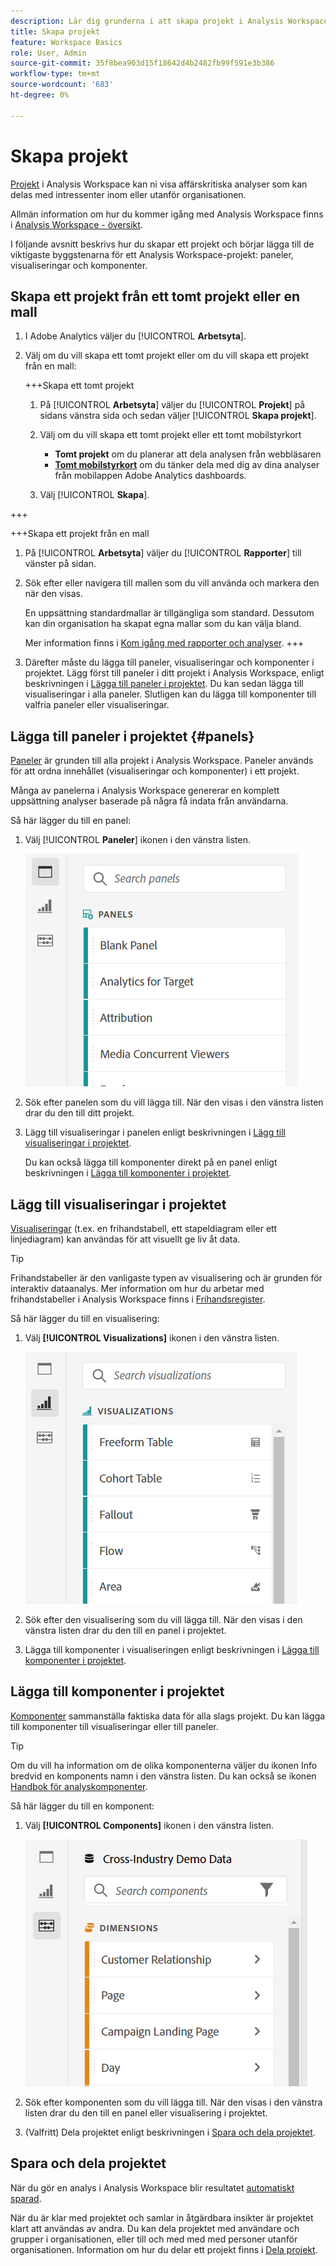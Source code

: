 ```yaml
---
description: Lär dig grunderna i att skapa projekt i Analysis Workspace
title: Skapa projekt
feature: Workspace Basics
role: User, Admin
source-git-commit: 35f8bea903d15f18642d4b2482fb99f591e3b386
workflow-type: tm+mt
source-wordcount: '683'
ht-degree: 0%

---
```


# Skapa projekt

[Projekt](/help/analyze/analysis-workspace/build-workspace-project/freeform-overview.md) i Analysis Workspace kan ni visa affärskritiska analyser som kan delas med intressenter inom eller utanför organisationen.

Allmän information om hur du kommer igång med Analysis Workspace finns i [Analysis Workspace - översikt](/help/analyze/analysis-workspace/home.md).

I följande avsnitt beskrivs hur du skapar ett projekt och börjar lägga till de viktigaste byggstenarna för ett Analysis Workspace-projekt: paneler, visualiseringar och komponenter.

## Skapa ett projekt från ett tomt projekt eller en mall

1. I Adobe Analytics väljer du [!UICONTROL **Arbetsyta**].

1. Välj om du vill skapa ett tomt projekt eller om du vill skapa ett projekt från en mall:

   +++Skapa ett tomt projekt

   1. På [!UICONTROL **Arbetsyta**] väljer du [!UICONTROL **Projekt**] på sidans vänstra sida och sedan väljer [!UICONTROL **Skapa projekt**].

   1. Välj om du vill skapa ett tomt projekt eller ett tomt mobilstyrkort

      * **Tomt projekt** om du planerar att dela analysen från webbläsaren
      * [**Tomt mobilstyrkort**](/help/analyze/mobile-app/curator.md) om du tänker dela med dig av dina analyser från mobilappen Adobe Analytics dashboards.
   1. Välj [!UICONTROL **Skapa**].

+++

   +++Skapa ett projekt från en mall

   1. På [!UICONTROL **Arbetsyta**] väljer du [!UICONTROL **Rapporter**] till vänster på sidan.

   1. Sök efter eller navigera till mallen som du vill använda och markera den när den visas.

      En uppsättning standardmallar är tillgängliga som standard. Dessutom kan din organisation ha skapat egna mallar som du kan välja bland.

      Mer information finns i [Kom igång med rapporter och analyser](/help/analyze/reports-analytics/getting-started.md).
+++

1. Därefter måste du lägga till paneler, visualiseringar och komponenter i projektet. Lägg först till paneler i ditt projekt i Analysis Workspace, enligt beskrivningen i [Lägga till paneler i projektet](#add-panels-to-the-project). Du kan sedan lägga till visualiseringar i alla paneler. Slutligen kan du lägga till komponenter till valfria paneler eller visualiseringar.

## Lägga till paneler i projektet {#panels}

[Paneler](https://experienceleague.adobe.com/docs/analytics/analyze/analysis-workspace/panels/panels.html) är grunden till alla projekt i Analysis Workspace. Paneler används för att ordna innehållet (visualiseringar och komponenter) i ett projekt.

Många av panelerna i Analysis Workspace genererar en komplett uppsättning analyser baserade på några få indata från användarna.

Så här lägger du till en panel:

1. Välj [!UICONTROL **Paneler**] ikonen i den vänstra listen.

   ![](assets/build-panels.png)

1. Sök efter panelen som du vill lägga till. När den visas i den vänstra listen drar du den till ditt projekt.

1. Lägg till visualiseringar i panelen enligt beskrivningen i [Lägg till visualiseringar i projektet](#add-visualizations-to-the-project).

   Du kan också lägga till komponenter direkt på en panel enligt beskrivningen i [Lägga till komponenter i projektet](#add-components-to-the-project).

## Lägg till visualiseringar i projektet

[Visualiseringar](https://experienceleague.adobe.com/docs/analytics/analyze/analysis-workspace/visualizations/freeform-analysis-visualizations.html) (t.ex. en frihandstabell, ett stapeldiagram eller ett linjediagram) kan användas för att visuellt ge liv åt data.

>[!TIP]
>
>Frihandstabeller är den vanligaste typen av visualisering och är grunden för interaktiv dataanalys. Mer information om hur du arbetar med frihandstabeller i Analysis Workspace finns i [Frihandsregister](/help/analyze/analysis-workspace/visualizations/freeform-table/freeform-table.md).

Så här lägger du till en visualisering:

1. Välj **[!UICONTROL Visualizations]** ikonen i den vänstra listen.

   ![](assets/build-visualizations.png)

1. Sök efter den visualisering som du vill lägga till. När den visas i den vänstra listen drar du den till en panel i projektet.

1. Lägga till komponenter i visualiseringen enligt beskrivningen i [Lägga till komponenter i projektet](#add-components-to-the-project).

## Lägga till komponenter i projektet

[Komponenter](/help/analyze/analysis-workspace/components/analysis-workspace-components.md) sammanställa faktiska data för alla slags projekt. Du kan lägga till komponenter till visualiseringar eller till paneler.

>[!TIP]
>
>Om du vill ha information om de olika komponenterna väljer du ikonen Info bredvid en komponents namn i den vänstra listen. Du kan också se ikonen [Handbok för analyskomponenter](/help/components/home.md).

Så här lägger du till en komponent:

1. Välj **[!UICONTROL Components]** ikonen i den vänstra listen.

   ![](assets/build-components.png)

1. Sök efter komponenten som du vill lägga till. När den visas i den vänstra listen drar du den till en panel eller visualisering i projektet.

1. (Valfritt) Dela projektet enligt beskrivningen i [Spara och dela projektet](#save-and-share-the-project).

## Spara och dela projektet

När du gör en analys i Analysis Workspace blir resultatet [automatiskt sparad](/help/analyze/analysis-workspace/build-workspace-project/save-projects.md).

När du är klar med projektet och samlar in åtgärdbara insikter är projektet klart att användas av andra. Du kan dela projektet med användare och grupper i organisationen, eller till och med med med personer utanför organisationen. Information om hur du delar ett projekt finns i [Dela projekt](/help/analyze/analysis-workspace/curate-share/share-projects.md).

